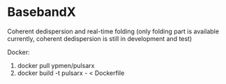 # BasebandX
Coherent dedispersion and real-time folding (only folding part is available currently, coherent dedispersion is still in development and test)

Docker:
1) docker pull ypmen/pulsarx
2) docker build -t pulsarx - < Dockerfile
